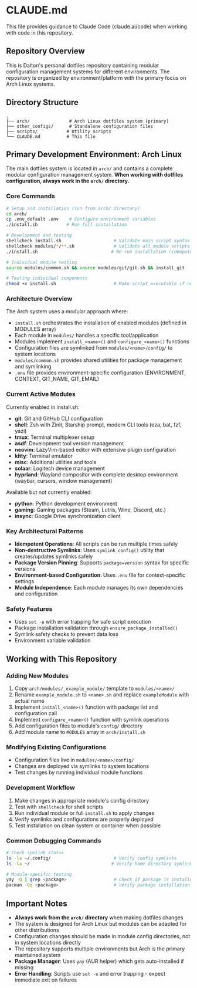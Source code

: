 # CLAUDE.md

This file provides guidance to Claude Code (claude.ai/code) when working with code in this repository.

## Repository Overview

This is Dalton's personal dotfiles repository containing modular configuration management systems for different environments. The repository is organized by environment/platform with the primary focus on Arch Linux systems.

## Directory Structure

```
.
├── arch/               # Arch Linux dotfiles system (primary)
├── other_configs/      # Standalone configuration files
├── scripts/           # Utility scripts
└── CLAUDE.md          # This file
```

## Primary Development Environment: Arch Linux

The main dotfiles system is located in `arch/` and contains a complete modular configuration management system. **When working with dotfiles configuration, always work in the `arch/` directory.**

### Core Commands

```bash
# Setup and installation (run from arch/ directory)
cd arch/
cp .env_default .env    # Configure environment variables
./install.sh           # Run full installation

# Development and testing
shellcheck install.sh                    # Validate main script syntax
shellcheck modules/*/**.sh               # Validate all module scripts
./install.sh                            # Re-run installation (idempotent)

# Individual module testing
source modules/common.sh && source modules/git/git.sh && install_git

# Testing individual components
chmod +x install.sh                      # Make script executable if needed
```

### Architecture Overview

The Arch system uses a modular approach where:

- `install.sh` orchestrates the installation of enabled modules (defined in MODULES array)
- Each module in `modules/` handles a specific tool/application
- Modules implement `install_<name>()` and `configure_<name>()` functions
- Configuration files are symlinked from `modules/<name>/config/` to system locations
- `modules/common.sh` provides shared utilities for package management and symlinking
- `.env` file provides environment-specific configuration (ENVIRONMENT, CONTEXT, GIT_NAME, GIT_EMAIL)

### Current Active Modules

Currently enabled in install.sh:

- **git**: Git and GitHub CLI configuration
- **shell**: Zsh with Zinit, Starship prompt, modern CLI tools (eza, bat, fzf, yazi)
- **tmux**: Terminal multiplexer setup
- **asdf**: Development tool version management
- **neovim**: LazyVim-based editor with extensive plugin configuration
- **kitty**: Terminal emulator
- **misc**: Additional utilities and tools
- **solaar**: Logitech device management
- **hyprland**: Wayland compositor with complete desktop environment (waybar, cursors, window management)

Available but not currently enabled:

- **python**: Python development environment
- **gaming**: Gaming packages (Steam, Lutris, Wine, Discord, etc.)
- **insync**: Google Drive synchronization client

### Key Architectural Patterns

- **Idempotent Operations**: All scripts can be run multiple times safely
- **Non-destructive Symlinks**: Uses `symlink_config()` utility that creates/updates symlinks safely
- **Package Version Pinning**: Supports `package=version` syntax for specific versions
- **Environment-based Configuration**: Uses `.env` file for context-specific settings
- **Module Independence**: Each module manages its own dependencies and configuration

### Safety Features

- Uses `set -e` with error trapping for safe script execution
- Package installation validation through `ensure_package_installed()`
- Symlink safety checks to prevent data loss
- Environment variable validation

## Working with This Repository

### Adding New Modules

1. Copy `arch/modules/_example_module/` template to `modules/<name>/`
2. Rename `example_module.sh` to `<name>.sh` and replace `exampleModule` with actual name
3. Implement `install_<name>()` function with package list and configuration call
4. Implement `configure_<name>()` function with symlink operations
5. Add configuration files to module's `config/` directory
6. Add module name to `MODULES` array in `arch/install.sh`

### Modifying Existing Configurations

- Configuration files live in `modules/<name>/config/`
- Changes are deployed via symlinks to system locations
- Test changes by running individual module functions

### Development Workflow

1. Make changes in appropriate module's config directory
2. Test with `shellcheck` for shell scripts
3. Run individual module or full `install.sh` to apply changes
4. Verify symlinks and configurations are properly deployed
5. Test installation on clean system or container when possible

### Common Debugging Commands

```bash
# Check symlink status
ls -la ~/.config/                        # Verify config symlinks
ls -la ~/                               # Verify home directory symlinks

# Module-specific testing
yay -Q | grep <package>                  # Check if package is installed
pacman -Qq <package>                     # Verify package installation
```

## Important Notes

- **Always work from the `arch/` directory** when making dotfiles changes
- The system is designed for Arch Linux but modules can be adapted for other distributions
- Configuration changes should be made in module config directories, not in system locations directly
- The repository supports multiple environments but Arch is the primary maintained system
- **Package Manager**: Uses `yay` (AUR helper) which gets auto-installed if missing
- **Error Handling**: Scripts use `set -e` and error trapping - expect immediate exit on failures

